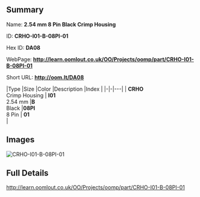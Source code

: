 

## Summary
 
Name: __2.54 mm 8 Pin Black Crimp Housing__

ID: __CRHO-I01-B-08PI-01__

Hex ID: __DA08__

WebPage: __http://learn.oomlout.co.uk/OO/Projects/oomp/part/CRHO-I01-B-08PI-01__

Short URL: __http://oom.lt/DA08__


|Type   |Size   |Color   |Description   |Index   |
|-|-|---|
| __CRHO__ <br>Crimp Housing  | __I01__<br>2.54 mm   |__B__<br>Black    |__08PI__<br>8 Pin    | __01__<br>  |


## Images
![CRHO-I01-B-08PI-01](http://oomlout.com/oomp-gen/parts/CRHO-I01-B-08PI-01/CRHO-I01-B-08PI-01_420.jpg)

## Full Details

 http://learn.oomlout.co.uk/OO/Projects/oomp/part/CRHO-I01-B-08PI-01

